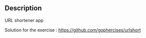 ## Description

URL shortener app

Solution for the exercise : https://github.com/gophercises/urlshort

